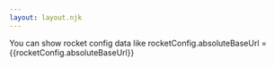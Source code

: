```yaml
---
layout: layout.njk
---
```


You can show rocket config data like rocketConfig.absoluteBaseUrl = {{rocketConfig.absoluteBaseUrl}}
